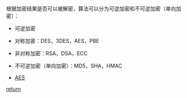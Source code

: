 根据加密结果是否可以被解密，算法可以分为可逆加密和不可逆加密（单向加密）：
* 可逆加密
* 对称加密：DES，3DES，AES，PBE
* 非对称加密：RSA，DSA，ECC
* 不可逆加密（单向加密）：MD5，SHA，HMAC

* [AES](AES.md)

[return](./../README.md)